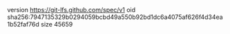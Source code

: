 version https://git-lfs.github.com/spec/v1
oid sha256:7947135329b0294059bcbd49a550b92bd1dc6a4075af626f4d34ea1b52faf76d
size 45659
